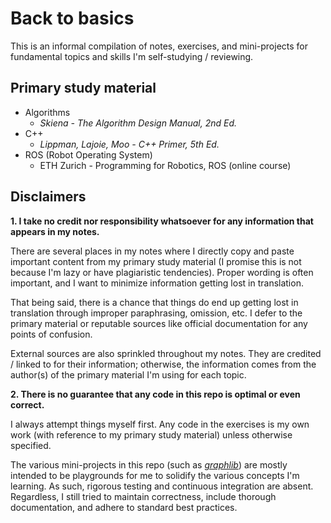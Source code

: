 # Back to basics

This is an informal compilation of notes, exercises, and mini-projects for fundamental topics and skills I'm self-studying / reviewing.

## Primary study material

- Algorithms
    - *Skiena - The Algorithm Design Manual, 2nd Ed.*
- C++
    - *Lippman, Lajoie, Moo - C++ Primer, 5th Ed.*
- ROS (Robot Operating System)
    - ETH Zurich - Programming for Robotics, ROS (online course)


## Disclaimers

**1. I take no credit nor responsibility whatsoever for any information that appears in my notes.**

There are several places in my notes where I directly copy and paste important content from my primary study material (I promise this is not because I'm lazy or have plagiaristic tendencies). Proper wording is often important, and I want to minimize information getting lost in translation. 

That being said, there is a chance that things do end up getting lost in translation through improper paraphrasing, omission, etc. I defer to the primary material or reputable sources like official documentation for any points of confusion.

External sources are also sprinkled throughout my notes. They are credited / linked to for their information; otherwise, the information comes from the author(s) of the primary material I'm using for each topic.

**2. There is no guarantee that any code in this repo is optimal or even correct.**

I always attempt things myself first. Any code in the exercises is my own work (with reference to my primary study material) unless otherwise specified.

The various mini-projects in this repo (such as [*graphlib*](https://github.com/tedklin/back-to-basics/tree/master/algorithms/graphlib)) are mostly intended to be playgrounds for me to solidify the various concepts I'm learning. As such, rigorous testing and continuous integration are absent. Regardless, I still tried to maintain correctness, include thorough documentation, and adhere to standard best practices.
